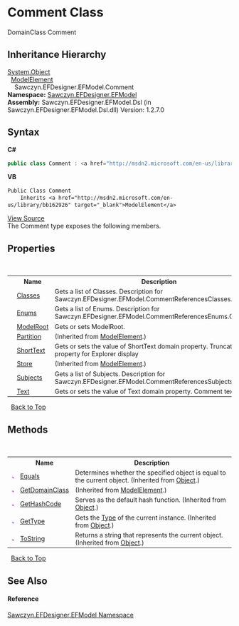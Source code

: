 # Comment Class
 

DomainClass Comment


## Inheritance Hierarchy
<a href="http://msdn2.microsoft.com/en-us/library/e5kfa45b" target="_blank">System.Object</a><br />&nbsp;&nbsp;<a href="http://msdn2.microsoft.com/en-us/library/bb162926" target="_blank">ModelElement</a><br />&nbsp;&nbsp;&nbsp;&nbsp;Sawczyn.EFDesigner.EFModel.Comment<br />
**Namespace:**&nbsp;<a href="N_Sawczyn_EFDesigner_EFModel">Sawczyn.EFDesigner.EFModel</a><br />**Assembly:**&nbsp;Sawczyn.EFDesigner.EFModel.Dsl (in Sawczyn.EFDesigner.EFModel.Dsl.dll) Version: 1.2.7.0

## Syntax

**C#**<br />
``` C#
public class Comment : <a href="http://msdn2.microsoft.com/en-us/library/bb162926" target="_blank">ModelElement</a>
```

**VB**<br />
``` VB
Public Class Comment
	Inherits <a href="http://msdn2.microsoft.com/en-us/library/bb162926" target="_blank">ModelElement</a>
```

<a href="https://github.com/msawczyn/EFDesigner/tree/master/src/Dsl/GeneratedCode/DomainClasses.cs" title="View the source code">View Source</a><br />
The Comment type exposes the following members.


## Properties
&nbsp;<table><tr><th></th><th>Name</th><th>Description</th></tr><tr><td>![Public property](media/pubproperty.gif "Public property")</td><td><a href="P_Sawczyn_EFDesigner_EFModel_Comment_Classes">Classes</a></td><td>
Gets a list of Classes. Description for Sawczyn.EFDesigner.EFModel.CommentReferencesClasses.Comment</td></tr><tr><td>![Public property](media/pubproperty.gif "Public property")</td><td><a href="P_Sawczyn_EFDesigner_EFModel_Comment_Enums">Enums</a></td><td>
Gets a list of Enums. Description for Sawczyn.EFDesigner.EFModel.CommentReferencesEnums.Comment</td></tr><tr><td>![Public property](media/pubproperty.gif "Public property")</td><td><a href="P_Sawczyn_EFDesigner_EFModel_Comment_ModelRoot">ModelRoot</a></td><td>
Gets or sets ModelRoot.</td></tr><tr><td>![Public property](media/pubproperty.gif "Public property")</td><td><a href="http://msdn2.microsoft.com/en-us/library/bb139912" target="_blank">Partition</a></td><td> (Inherited from <a href="http://msdn2.microsoft.com/en-us/library/bb162926" target="_blank">ModelElement</a>.)</td></tr><tr><td>![Public property](media/pubproperty.gif "Public property")</td><td><a href="P_Sawczyn_EFDesigner_EFModel_Comment_ShortText">ShortText</a></td><td>
Gets or sets the value of ShortText domain property. Truncated Text property for Explorer display</td></tr><tr><td>![Public property](media/pubproperty.gif "Public property")</td><td><a href="http://msdn2.microsoft.com/en-us/library/bb139916" target="_blank">Store</a></td><td> (Inherited from <a href="http://msdn2.microsoft.com/en-us/library/bb162926" target="_blank">ModelElement</a>.)</td></tr><tr><td>![Public property](media/pubproperty.gif "Public property")</td><td><a href="P_Sawczyn_EFDesigner_EFModel_Comment_Subjects">Subjects</a></td><td>
Gets a list of Subjects. Description for Sawczyn.EFDesigner.EFModel.CommentReferencesSubjects.Comment</td></tr><tr><td>![Public property](media/pubproperty.gif "Public property")</td><td><a href="P_Sawczyn_EFDesigner_EFModel_Comment_Text">Text</a></td><td>
Gets or sets the value of Text domain property. Comment text</td></tr></table>&nbsp;
<a href="#comment-class">Back to Top</a>

## Methods
&nbsp;<table><tr><th></th><th>Name</th><th>Description</th></tr><tr><td>![Public method](media/pubmethod.gif "Public method")</td><td><a href="http://msdn2.microsoft.com/en-us/library/bsc2ak47" target="_blank">Equals</a></td><td>
Determines whether the specified object is equal to the current object.
 (Inherited from <a href="http://msdn2.microsoft.com/en-us/library/e5kfa45b" target="_blank">Object</a>.)</td></tr><tr><td>![Public method](media/pubmethod.gif "Public method")</td><td><a href="http://msdn2.microsoft.com/en-us/library/bb131174" target="_blank">GetDomainClass</a></td><td> (Inherited from <a href="http://msdn2.microsoft.com/en-us/library/bb162926" target="_blank">ModelElement</a>.)</td></tr><tr><td>![Public method](media/pubmethod.gif "Public method")</td><td><a href="http://msdn2.microsoft.com/en-us/library/zdee4b3y" target="_blank">GetHashCode</a></td><td>
Serves as the default hash function.
 (Inherited from <a href="http://msdn2.microsoft.com/en-us/library/e5kfa45b" target="_blank">Object</a>.)</td></tr><tr><td>![Public method](media/pubmethod.gif "Public method")</td><td><a href="http://msdn2.microsoft.com/en-us/library/dfwy45w9" target="_blank">GetType</a></td><td>
Gets the <a href="http://msdn2.microsoft.com/en-us/library/42892f65" target="_blank">Type</a> of the current instance.
 (Inherited from <a href="http://msdn2.microsoft.com/en-us/library/e5kfa45b" target="_blank">Object</a>.)</td></tr><tr><td>![Public method](media/pubmethod.gif "Public method")</td><td><a href="http://msdn2.microsoft.com/en-us/library/7bxwbwt2" target="_blank">ToString</a></td><td>
Returns a string that represents the current object.
 (Inherited from <a href="http://msdn2.microsoft.com/en-us/library/e5kfa45b" target="_blank">Object</a>.)</td></tr></table>&nbsp;
<a href="#comment-class">Back to Top</a>

## See Also


#### Reference
<a href="N_Sawczyn_EFDesigner_EFModel">Sawczyn.EFDesigner.EFModel Namespace</a><br />